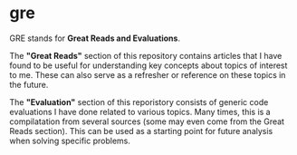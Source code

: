 # gre
GRE stands for **Great Reads and Evaluations**. 

The **"Great Reads"** section of this repository contains articles that I have found to be useful for understanding key concepts about topics of interest to me. These can also serve as a refresher or reference on these topics in the future.

The **"Evaluation"** section of this reporistory consists of generic code evaluations I have done related to various topics. Many times, this is a compilatation from several sources (some may even come from the Great Reads section). This can be used as a starting point for future analysis when solving specific problems. 

